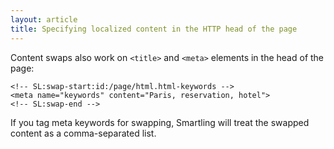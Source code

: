 ```yaml
---
layout: article
title: Specifying localized content in the HTTP head of the page
---
```



Content swaps also work on `<title>` and `<meta>` elements in the head of the page:

~~~
<!-- SL:swap-start:id:/page/html.html-keywords -->
<meta name="keywords" content="Paris, reservation, hotel">
<!-- SL:swap-end -->
~~~

If you tag meta keywords for swapping, Smartling will treat the swapped content as a comma-separated list.